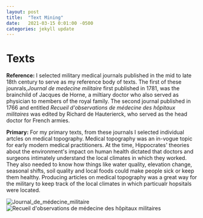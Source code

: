 ```yaml
---
layout: post
title:  "Text Mining"
date:   2021-03-15 0:01:00 -0500
categories: jekyll update
---
```

# Texts 
**Reference:** I selected military medical journals published in the mid to late 18th century to serve as my reference body of texts. The first of these jounrals,*Journal de medecine militaire* first published in 1781, was the brainchild of Jacques de Horne, a miltiary doctor who also served as physician to members of the royal family. The second journal published in 1766 and entitled *Recueil d'observations de médecine des hôpitaux militaires* was edited by Richard de Hauterierck, who served as the head doctor for French armies. 

**Primary:** For my primary texts, from these journals I selected individual artcles on medical topography. Medical topography was an in-vogue topic for early modern medical practitioners. At the time, Hippocrates' theories about the environment's impact on human health dictated that doctors and surgeons intimately understand the local climates in which they worked. They also needed to know how things like water quality, elevation change, seasonal shifts, soil quality and local foods could make people sick or keep them healthy. Producing articles on medical topography was a great way for the military to keep track of the local climates in which particualr hopsitals were located.    

![Journal_de_médecine_militaire](C:\Users\Ben\Documents\GitHub\bengoffhistory\_posts\Text_Mining\Journal_de_médecine_militaire.jpg)
![Recueil d'observations de médecine des hôpitaux militaires](‪C:\Users\Ben\Documents\GitHub\bengoffhistory\_posts\Text_Mining\Hauterierck_1766_Recueil.jpg)